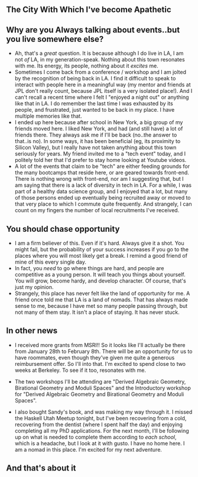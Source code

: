 ## The City With Which I've become Apathetic

## Why are you Always talking about events..but you live somewhere else?

- Ah, that's a *great* question. It is because although I do live in LA, I am not *of* LA, 
  in my generation-speak. Nothing about this town resonates with me. Its energy, its people,
  nothing about it *excites* me. 
- Sometimes I come back from a conference / workshop and I am jolted by the recognition of
  being back in LA. I find it difficult to speak to interact with people here in a meaningful
  way (my mentor and friends at JPL don't really count, because JPL itself is a very isolated
  place!). And I can't recall a recent time where I felt I "enjoyed a night out" or anything
  like that in LA. I do remember the last time I was exhausted by its people, and frustrated,
  just wanted to be back in my place. I have multiple memories like that.
- I ended up here because after school in New York, a big group of my friends moved here. 
  I liked New York, and had (and still have) a lot of friends there. They always ask me if I'll
  be back (no..the answer to that..is no). In
  some ways, it has been beneficial (eg, its proximity to Silicon Valley), but I really have
  not taken anything about this town seriously for years. My friend invited me to a "tech
  event" today, and I politely told her that I'd prefer to stay home looking at Youtube videos.
- A lot of the events that claim to be "tech" are either feeding grounds for the many bootcamps
  that reside here, or are geared towards front-end. There is nothing wrong with front-end,
  nor am I suggesting that, but I am saying that there is a lack of diversity in tech in LA.
  For a while, I was part of a healthy data
  science group, and I enjoyed that a lot, but many of those persons ended up eventually being
  recruited away or moved to that very place to which I commute quite frequently. And strangely, I can count
  on my fingers the number of local recruitments I've received. 
  
## You should chase opportunity

- I am a firm believer of this. Even if it's hard. Always give it a shot. You might fail, but the probability of
  your success increases if you go to the places where you will most likely get a break.
  I remind a good friend of mine of this every single day. 
- In fact, you *need* to go where things are hard, and people are competitive as a young person. It will teach
  you things about yourself. You will grow, become hardy, and develop character. Of course, that's just my opinion.
- Strangely, this place has never felt like the land of opportunity for me. A friend once told
  me that LA is a land of nomads. That has always made sense to me, because I have met so 
  many people passing through, but not many of them stay. It isn't a place of staying. It has never stuck.
  
## In other news

- I received more grants from MSRI!! So it looks like I'll actually be there from January 28th to
  February 8th. There will be an opportunity for us to have roommates, even though they've given
  me quite a generous reimbursement offer. So I'll into that. I'm excited to spend close to two
  weeks at Berkeley. To see if it too, resonates with me. 
  
- The two workshops I'll be attending are "Derived Algebraic Geometry, Birational Geometry
  and Moduli Spaces" and the Introductory workshop for "Derived Algebraic Geometry and Birational
  Geometry and Moduli Spaces".
  
- I also bought Sandy's book, and was making my way through it. I missed the Haskell Utah Meetup
  tonight, but I've been recovering from a cold, recovering from the dentist (where I spent half
  the day) and enjoying completing all my PhD applications. For the next month, I'll be following
  up on what is needed to complete them according to *each school*, which is a headache, but
  I look at it with gusto. I have no home here. I am a nomad in this place. I'm excited for my next
  adventure. 
  
## And that's about it
